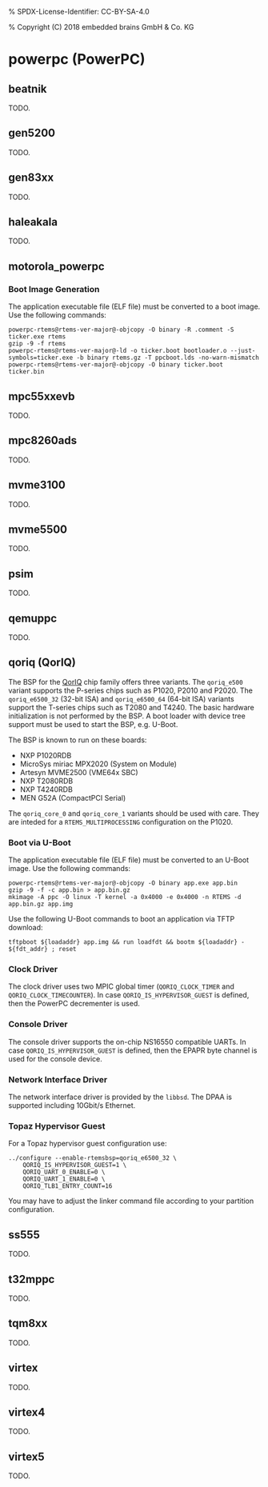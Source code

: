 % SPDX-License-Identifier: CC-BY-SA-4.0

% Copyright (C) 2018 embedded brains GmbH & Co. KG

# powerpc (PowerPC)

## beatnik

TODO.

## gen5200

TODO.

## gen83xx

TODO.

## haleakala

TODO.

## motorola_powerpc

### Boot Image Generation

The application executable file (ELF file) must be converted to a boot
image. Use the following commands:

```none
powerpc-rtems@rtems-ver-major@-objcopy -O binary -R .comment -S ticker.exe rtems
gzip -9 -f rtems
powerpc-rtems@rtems-ver-major@-ld -o ticker.boot bootloader.o --just-symbols=ticker.exe -b binary rtems.gz -T ppcboot.lds -no-warn-mismatch
powerpc-rtems@rtems-ver-major@-objcopy -O binary ticker.boot ticker.bin
```

## mpc55xxevb

TODO.

## mpc8260ads

TODO.

## mvme3100

TODO.

## mvme5500

TODO.

## psim

TODO.

## qemuppc

TODO.

## qoriq (QorIQ)

The BSP for the [QorIQ](https://en.wikipedia.org/wiki/QorIQ) chip family
offers three variants. The `qoriq_e500` variant supports the P-series chips
such as P1020, P2010 and P2020. The `qoriq_e6500_32` (32-bit ISA) and
`qoriq_e6500_64` (64-bit ISA) variants support the T-series chips such as T2080
and T4240. The basic hardware initialization is not performed by the BSP. A
boot loader with device tree support must be used to start the BSP, e.g.
U-Boot.

The BSP is known to run on these boards:

- NXP P1020RDB
- MicroSys miriac MPX2020 (System on Module)
- Artesyn MVME2500 (VME64x SBC)
- NXP T2080RDB
- NXP T4240RDB
- MEN G52A (CompactPCI Serial)

The `qoriq_core_0` and `qoriq_core_1` variants should be used with care. They
are inteded for a `RTEMS_MULTIPROCESSING` configuration on the P1020.

### Boot via U-Boot

The application executable file (ELF file) must be converted to an U-Boot
image. Use the following commands:

```none
powerpc-rtems@rtems-ver-major@-objcopy -O binary app.exe app.bin
gzip -9 -f -c app.bin > app.bin.gz
mkimage -A ppc -O linux -T kernel -a 0x4000 -e 0x4000 -n RTEMS -d app.bin.gz app.img
```

Use the following U-Boot commands to boot an application via TFTP download:

```none
tftpboot ${loadaddr} app.img && run loadfdt && bootm ${loadaddr} - ${fdt_addr} ; reset
```

### Clock Driver

The clock driver uses two MPIC global timer (`QORIQ_CLOCK_TIMER` and
`QORIQ_CLOCK_TIMECOUNTER`). In case `QORIQ_IS_HYPERVISOR_GUEST` is
defined, then the PowerPC decrementer is used.

### Console Driver

The console driver supports the on-chip NS16550 compatible UARTs. In case
`QORIQ_IS_HYPERVISOR_GUEST` is defined, then the EPAPR byte channel is used
for the console device.

### Network Interface Driver

The network interface driver is provided by the `libbsd`. The DPAA is
supported including 10Gbit/s Ethernet.

### Topaz Hypervisor Guest

For a Topaz hypervisor guest configuration use:

```
../configure --enable-rtemsbsp=qoriq_e6500_32 \
    QORIQ_IS_HYPERVISOR_GUEST=1 \
    QORIQ_UART_0_ENABLE=0 \
    QORIQ_UART_1_ENABLE=0 \
    QORIQ_TLB1_ENTRY_COUNT=16
```

You may have to adjust the linker command file according to your partition
configuration.

## ss555

TODO.

## t32mppc

TODO.

## tqm8xx

TODO.

## virtex

TODO.

## virtex4

TODO.

## virtex5

TODO.
